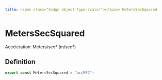 ```yaml
---
title: <span class="badge object-type-scalar"></span> MetersSecSquared
---
```

# <span class="badge object-type-scalar"></span> MetersSecSquared

Acceleration: Meters/sec² (m/sec²)

## Definition

```typescript
export const MetersSecSquared = "accMS2";

```
